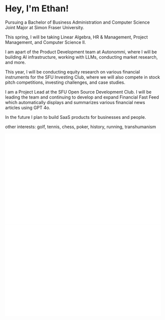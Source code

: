 # Hey, I'm Ethan!

Pursuing a Bachelor of Business Administration and Computer Science Joint Major at Simon Fraser University.

This spring, I will be taking Linear Algebra, HR & Management, Project Management, and Computer Science II.

I am apart of the Product Development team at Autonommi, where I will be building AI infrastructure, working with LLMs, conducting market research, and more.

This year, I will be conducting equity research on various financial instruments for the SFU Investing Club, where we will also compete in stock pitch competitions, investing challenges, and case studies.

I am a Project Lead at the SFU Open Source Development Club. I will be leading the team and continuing to develop and expand Financial Fast Feed which automatically displays and summarizes various financial news articles using GPT 4o.

In the future I plan to build SaaS products for businesses and people.

other interests: golf, tennis, chess, poker, history, running, transhumanism

![](https://raw.githubusercontent.com/EthanCratchley/github-stats/master/generated/overview.svg#gh-dark-mode-only)
![](https://raw.githubusercontent.com/EthanCratchley/github-stats/master/generated/languages.svg#gh-dark-mode-only)
